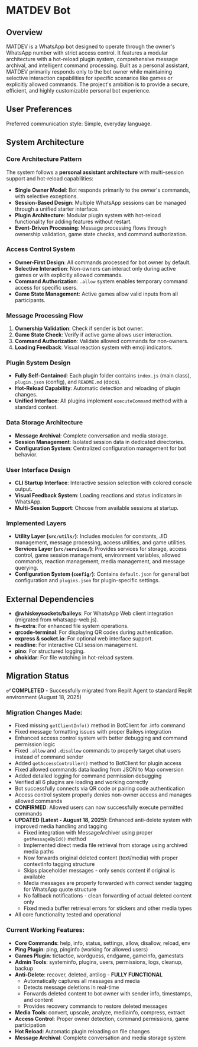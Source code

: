 # MATDEV Bot

## Overview
MATDEV is a WhatsApp bot designed to operate through the owner's WhatsApp number with strict access control. It features a modular architecture with a hot-reload plugin system, comprehensive message archival, and intelligent command processing. Built as a personal assistant, MATDEV primarily responds only to the bot owner while maintaining selective interaction capabilities for specific scenarios like games or explicitly allowed commands. The project's ambition is to provide a secure, efficient, and highly customizable personal bot experience.

## User Preferences
Preferred communication style: Simple, everyday language.

## System Architecture

### Core Architecture Pattern
The system follows a **personal assistant architecture** with multi-session support and hot-reload capabilities:
- **Single Owner Model**: Bot responds primarily to the owner's commands, with selective exceptions.
- **Session-Based Design**: Multiple WhatsApp sessions can be managed through a unified starter interface.
- **Plugin Architecture**: Modular plugin system with hot-reload functionality for adding features without restart.
- **Event-Driven Processing**: Message processing flows through ownership validation, game state checks, and command authorization.

### Access Control System
- **Owner-First Design**: All commands processed for bot owner by default.
- **Selective Interaction**: Non-owners can interact only during active games or with explicitly allowed commands.
- **Command Authorization**: `.allow` system enables temporary command access for specific users.
- **Game State Management**: Active games allow valid inputs from all participants.

### Message Processing Flow
1. **Ownership Validation**: Check if sender is bot owner.
2. **Game State Check**: Verify if active game allows user interaction.
3. **Command Authorization**: Validate allowed commands for non-owners.
4. **Loading Feedback**: Visual reaction system with emoji indicators.

### Plugin System Design
- **Fully Self-Contained**: Each plugin folder contains `index.js` (main class), `plugin.json` (config), and `README.md` (docs).
- **Hot-Reload Capability**: Automatic detection and reloading of plugin changes.
- **Unified Interface**: All plugins implement `executeCommand` method with a standard context.

### Data Storage Architecture
- **Message Archival**: Complete conversation and media storage.
- **Session Management**: Isolated session data in dedicated directories.
- **Configuration System**: Centralized configuration management for bot behavior.

### User Interface Design
- **CLI Startup Interface**: Interactive session selection with colored console output.
- **Visual Feedback System**: Loading reactions and status indicators in WhatsApp.
- **Multi-Session Support**: Choose from available sessions at startup.

### Implemented Layers
- **Utility Layer (`src/utils/`)**: Includes modules for constants, JID management, message processing, access utilities, and game utilities.
- **Services Layer (`src/services/`)**: Provides services for storage, access control, game session management, environment variables, allowed commands, reaction management, media management, and message querying.
- **Configuration System (`config/`)**: Contains `default.json` for general bot configuration and `plugins.json` for plugin-specific settings.

## External Dependencies
- **@whiskeysockets/baileys**: For WhatsApp Web client integration (migrated from whatsapp-web.js).
- **fs-extra**: For enhanced file system operations.
- **qrcode-terminal**: For displaying QR codes during authentication.
- **express & socket.io**: For optional web interface support.
- **readline**: For interactive CLI session management.
- **pino**: For structured logging.
- **chokidar**: For file watching in hot-reload system.

## Migration Status
**✅ COMPLETED** - Successfully migrated from Replit Agent to standard Replit environment (August 18, 2025)

### Migration Changes Made:
- Fixed missing `getClientInfo()` method in BotClient for .info command
- Fixed message formatting issues with proper Baileys integration
- Enhanced access control system with better debugging and command permission logic
- Fixed `.allow` and `.disallow` commands to properly target chat users instead of command sender
- Added `getAccessController()` method to BotClient for plugin access
- Fixed allowed commands data loading from JSON to Map conversion
- Added detailed logging for command permission debugging
- Verified all 6 plugins are loading and working correctly
- Bot successfully connects via QR code or pairing code authentication
- Access control system properly denies non-owner access and manages allowed commands
- **CONFIRMED**: Allowed users can now successfully execute permitted commands
- **UPDATED (Latest - August 18, 2025)**: Enhanced anti-delete system with improved media handling and tagging
  - Fixed integration with MessageArchiver using proper `getMessageById()` method
  - Implemented direct media file retrieval from storage using archived media paths
  - Now forwards original deleted content (text/media) with proper contextInfo tagging structure
  - Skips placeholder messages - only sends content if original is available
  - Media messages are properly forwarded with correct sender tagging for WhatsApp quote structure
  - No fallback notifications - clean forwarding of actual deleted content only
  - Fixed media buffer retrieval errors for stickers and other media types
- All core functionality tested and operational

### Current Working Features:
- **Core Commands**: help, info, status, settings, allow, disallow, reload, env
- **Ping Plugin**: ping, pinginfo (working for allowed users)
- **Games Plugin**: tictactoe, wordguess, endgame, gameinfo, gamestats
- **Admin Tools**: systeminfo, plugins, users, permissions, logs, cleanup, backup
- **Anti-Delete**: recover, deleted, antilog - **FULLY FUNCTIONAL**
  - Automatically captures all messages and media
  - Detects message deletions in real-time
  - Forwards deleted content to bot owner with sender info, timestamps, and content
  - Provides recovery commands to restore deleted messages
- **Media Tools**: convert, upscale, analyze, mediainfo, compress, extract
- **Access Control**: Proper owner detection, command permissions, game participation
- **Hot Reload**: Automatic plugin reloading on file changes
- **Message Archival**: Complete conversation and media storage system